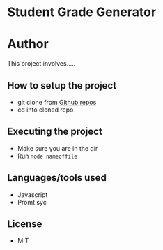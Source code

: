 # Student Grade Generator 

<h1>Author</h1>

<p>This project involves.....</p>

## How to setup the project
- git clone from [Github repos](Linktogithubrepo)
- cd into cloned repo

## Executing the project
- Make sure you are in the dir
- Run ```node nameoffile```

## Languages/tools used
<ul>
<li>Javascript</li>
<li>Promt syc</li>

</ul>

## License
- MIT

